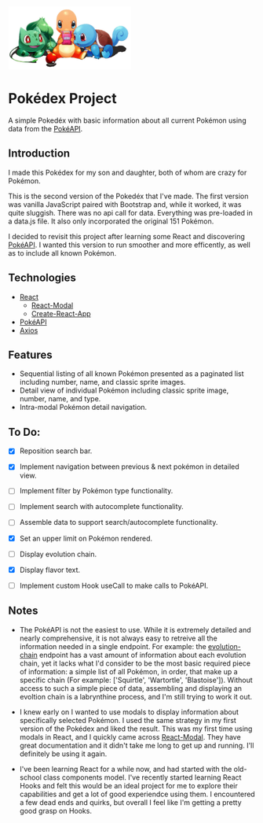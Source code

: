<img src="src/img/starter-pokemon.jpg" width ='250'>


# Pokédex Project        
A simple Pokedéx with basic information about all current Pokémon using data from the [PokéAPI](https://pokeapi.co/).


## Introduction

I made this Pokédex for my son and daughter, both of whom are crazy for Pokémon.

This is the second version of the Pokedéx that I've made. The first version was vanilla JavaScript paired with Bootstrap and, while it worked, it was quite sluggish. There was no api call for data. Everything was pre-loaded in a data.js file. It also only incorporated the original 151 Pokémon. 

I decided to revisit this project after learning some React and discovering [PokéAPI](https://pokeapi.co/). I wanted this version to run smoother and more efficently, as well as to include all known Pokémon.


## Technologies
* [React](https://reactjs.org/)
   * [React-Modal](http://reactcommunity.org/react-modal/)
   * [Create-React-App](https://github.com/facebook/create-react-app)
* [PokéAPI](https://github.com/PokeAPI)
* [Axios](https://github.com/axios/axios)


## Features

* Sequential listing of all known Pokémon presented as a paginated list including number, name, and classic sprite images.
* Detail view of individual Pokémon including classic sprite image, number, name, and type.
* Intra-modal Pokémon detail navigation. 


## To Do:

- [x] Reposition search bar. 
- [x] Implement navigation between previous & next pokémon in detailed view.
- [ ] Implement filter by Pokémon type functionality.
- [ ] Implement search with autocomplete functionality.
- [ ] Assemble data to support search/autocomplete functionality. 
- [x] Set an upper limit on Pokémon rendered. 
- [ ] Display evolution chain.
- [x] Display flavor text.
- [ ] Implement custom Hook useCall to make calls to PokéAPI.


## Notes 

* The PokéAPI is not the easiest to use. While it is extremely detailed and nearly comprehensive, it is not always easy to retreive all the information needed in a single endpoint. For example: the [evolution-chain](https://pokeapi.co/api/v2/evolution-chain/3/) endpoint has a vast amount of information about each evolution chain, yet it lacks what I'd consider to be the most basic required piece of information: a simple list of all Pokémon, in order, that make up a specific chain (For example: ['Squirtle', 'Wartortle', 'Blastoise']). Without access to such a simple piece of data, assembling and displaying an evoltion chain is a labrynthine process, and I'm still trying to work it out. 

* I knew early on I wanted to use modals to display information about specifically selected Pokémon. I used the same strategy in my first version of the Pokédex and liked the result. This was my first time using modals in React, and I quickly came across [React-Modal](http://reactcommunity.org/react-modal/). They have great documentation and it didn't take me long to get up and running. I'll definitely be using it again. 

* I've been learning React for a while now, and had started with the old-school class components model. I've recently started learning React Hooks and felt this would be an ideal project for me to explore their capabilities and get a lot of good experiendce using them. I encountered a few dead ends and quirks, but overall I feel like I'm getting a pretty good grasp on Hooks. 


